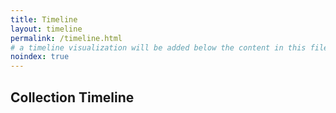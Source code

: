 ```yaml
---
title: Timeline
layout: timeline
permalink: /timeline.html
# a timeline visualization will be added below the content in this file
noindex: true
---
```


## Collection Timeline
